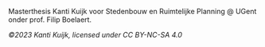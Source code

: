 Masterthesis Kanti Kuijk voor Stedenbouw en Ruimtelijke Planning @ UGent onder prof. Filip Boelaert.

_©2023 Kanti Kuijk, licensed under CC BY-NC-SA 4.0_

